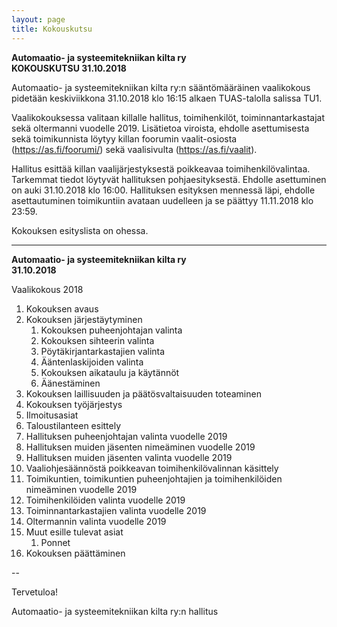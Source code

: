 ```yaml
---
layout: page
title: Kokouskutsu
---
```


**Automaatio- ja systeemitekniikan kilta ry** <br>
**KOKOUSKUTSU 31.10.2018**

Automaatio- ja systeemitekniikan kilta ry:n sääntömääräinen vaalikokous pidetään keskiviikkona 31.10.2018 klo 16:15 alkaen TUAS-talolla salissa TU1.

Vaalikokouksessa valitaan killalle hallitus, toimihenkilöt, toiminnantarkastajat sekä oltermanni vuodelle 2019. Lisätietoa viroista, ehdolle asettumisesta sekä toimikunnista löytyy killan foorumin vaalit-osiosta (<https://as.fi/foorumi/>) sekä vaalisivulta (<https://as.fi/vaalit>).

Hallitus esittää killan vaalijärjestyksestä poikkeavaa toimihenkilövalintaa. Tarkemmat tiedot löytyvät hallituksen pohjaesityksestä. Ehdolle asettuminen on auki 31.10.2018 klo 16:00. Hallituksen esityksen mennessä läpi, ehdolle asettautuminen toimikuntiin avataan uudelleen ja se päättyy 11.11.2018 klo 23:59.

Kokouksen esityslista on ohessa.

---

**Automaatio- ja systeemitekniikan kilta ry**<br>
**31.10.2018**

Vaalikokous 2018

1. Kokouksen avaus
2. Kokouksen järjestäytyminen
    1. Kokouksen puheenjohtajan valinta
    2. Kokouksen sihteerin valinta
    3. Pöytäkirjantarkastajien valinta
    4. Ääntenlaskijoiden valinta
    5. Kokouksen aikataulu ja käytännöt
    6. Äänestäminen
3. Kokouksen laillisuuden ja päätösvaltaisuuden toteaminen
4. Kokouksen työjärjestys
5. Ilmoitusasiat
6. Taloustilanteen esittely
7. Hallituksen puheenjohtajan valinta vuodelle 2019
8. Hallituksen muiden jäsenten nimeäminen vuodelle 2019
9. Hallituksen muiden jäsenten valinta vuodelle 2019
10. Vaaliohjesäännöstä poikkeavan toimihenkilövalinnan käsittely
11. Toimikuntien, toimikuntien puheenjohtajien ja toimihenkilöiden nimeäminen vuodelle 2019
12. Toimihenkilöiden valinta vuodelle 2019
13. Toiminnantarkastajien valinta vuodelle 2019
14. Oltermannin valinta vuodelle 2019
15. Muut esille tulevat asiat
    1. Ponnet
16. Kokouksen päättäminen

--

Tervetuloa!

Automaatio- ja systeemitekniikan kilta ry:n hallitus

